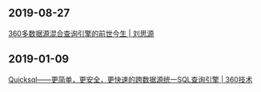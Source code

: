 ## 2019-08-27

[360多数据源混合查询引擎的前世今生 | 刘思源](https://mp.weixin.qq.com/s/ZdWi5CtBE_38t-brGkyB3g)

## 2019-01-09

[Quicksql——更简单，更安全，更快速的跨数据源统一SQL查询引擎 | 360技术](https://mp.weixin.qq.com/s/XUFhq5iwK-Lfbf8vSXr7tA)
